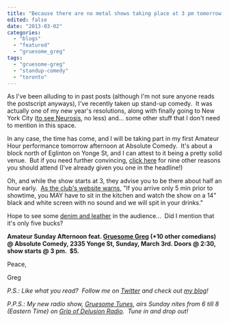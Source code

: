```yaml
---
title: "Because there are no metal shows taking place at 3 pm tomorrow in Toronto..."
edited: false
date: "2013-03-02"
categories:
  - "blogs"
  - "featured"
  - "gruesome_greg"
tags:
  - "gruesome-greg"
  - "standup-comedy"
  - "toronto"
---
```


As I've been alluding to in past posts (although I'm not sure anyone reads the postscript anyways), I've recently taken up stand-up comedy.  It was actually one of my new year's resolutions, along with finally going to New York City ([to see Neurosis](http://gruesomeviews.com/2013/01/21/amateur-flashless-concert-photography-hour-neurosis-brooklyn-masonic-temple-january-19-2013/), no less) and... some other stuff that I don't need to mention in this space.

In any case, the time has come, and I will be taking part in my first Amateur Hour performance tomorrow afternoon at Absolute Comedy.  It's about a block north of Eglinton on Yonge St, and I can attest to it being a pretty solid venue.  But if you need further convincing, [click here](http://gruesomeviews.com/2013/03/02/10-reasons-to-see-my-standup-show-tomorrow-2-there-are-seven-other-performers-who-are-pretty-funny-people/) for nine other reasons you should attend (I've already given you one in the headline!)

Oh, and while the show starts at 3, they advise you to be there about half an hour early.  [As the club's website warns](http://www.absolutecomedy.ca/TOintro.html), "If you arrive only 5 min prior to showtime, you MAY have to sit in the kitchen and watch the show on a 14” black and white screen with no sound and we will spit in your drinks."

Hope to see some [denim and leather](http://www.youtube.com/watch?v=xy_Clys4ul4) in the audience...  Did I mention that it's only five bucks?

**Amateur Sunday Afternoon feat. [Gruesome Greg](http://www.hellbound.ca/tag/gruesome-greg/ "Posts tagged with Gruesome Greg") (+10 other comedians) @ Absolute Comedy, 2335 Yonge St, Sunday, March 3rd. Doors @ 2:30, show starts @ 3 pm.  $5.**

Peace,

Greg

_P.S.: Like what you read?  Follow me on [Twitter](http://twitter.com/gruesomeviews) and check out [my blog](http://gruesomeviews.com/)!_

_P.P.S.: My new radio show, [Gruesome Tunes](http://gruesomeviews.com/category/music/gruesome-tunes/), airs Sunday nites from 6 till 8 (Eastern Time) on [Grip of Delusion Radio](http://www.steamingheathen.com/delusion/).  Tune in and drop out!_
